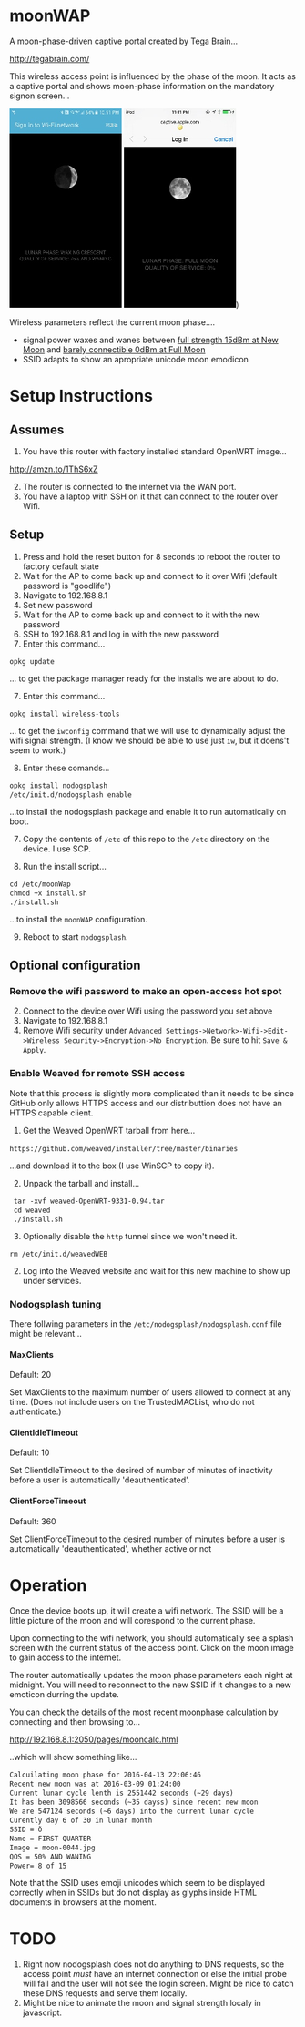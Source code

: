 # moonWAP

A moon-phase-driven captive portal created by Tega Brain...

http://tegabrain.com/

This wireless access point is influenced by the phase of the moon. It acts as a captive portal and shows moon-phase information on the mandatory signon screen...

[![Android splash](screenshots/thumbs/android-splash.jpg)](screenshots/android-splash.png) [![IOS splash](screenshots/thumbs/ios-splash.jpg)](screenshots/ios-splash.PNG))

Wireless parameters reflect the current moon phase....

* signal power waxes and wanes between [full strength 15dBm at New Moon](screenshots/new.png) and [barely connectible 0dBm at Full Moon](screenshots/full.png)
* SSID adapts to show an apropriate unicode moon emodicon


# Setup Instructions 

## Assumes

1. You have this router with factory installed standard OpenWRT image... 

  http://amzn.to/1ThS6xZ

2. The router is connected to the internet via the WAN port. 
3. You have a laptop with SSH on it that can connect to the router over Wifi. 

## Setup

1. Press and hold the reset button for 8 seconds to reboot the router to factory default state
2. Wait for the AP to come back up and connect to it over Wifi (default password is "goodlife")
3. Navigate to 192.168.8.1
4. Set new password
5. Wait for the AP to come back up and connect to it with the new password
6. SSH to 192.168.8.1 and log in with the new password
7. Enter this command...  

  ```
opkg update
``` 

  ... to get the package manager ready for the installs we are about to do.

7. Enter this command...  

  ```
opkg install wireless-tools
``` 

  ... to get the `iwconfig` command that we will use to dynamically adjust the wifi signal strength. (I know we should be able to use just `iw`, but it doens't seem to work.)

8. Enter these comands...

  ```
opkg install nodogsplash
/etc/init.d/nodogsplash enable
```
  ...to install the nodogsplash package and enable it to run automatically on boot. 
  
7. Copy the contents of `/etc` of this repo to the `/etc` directory on the device. I use SCP. 

8. Run the install script...

  ```
cd /etc/moonWap
chmod +x install.sh
./install.sh
```
  ...to install the `moonWAP` configuration.
  
9. Reboot to start `nodogsplash`.

## Optional configuration

### Remove the wifi password to make an open-access hot spot

2. Connect to the device over Wifi using the password you set above
3. Navigate to 192.168.8.1
6. Remove Wifi security under `Advanced Settings->Network>-Wifi->Edit->Wireless Security->Encryption->No Encryption`. Be sure to hit `Save & Apply`.

### Enable Weaved for remote SSH access 

Note that this process is slightly more complicated than it needs to be since GitHub only allows HTTPS access and our distributtion does not have an HTTPS capable client. 

1. Get the Weaved OpenWRT tarball from here...

  `https://github.com/weaved/installer/tree/master/binaries`

  ...and download it to the box (I use WinSCP to copy it). 

2. Unpack the tarball and install...
  ```
   tar -xvf weaved-OpenWRT-9331-0.94.tar
   cd weaved
   ./install.sh
  ```

3. Optionally disable the `http` tunnel since we won't need it.
  ```
rm /etc/init.d/weavedWEB
```
 
2. Log into the Weaved website and wait for this new machine to show up under services.   

### Nodogsplash tuning

There follwing parameters in the `/etc/nodogsplash/nodogsplash.conf` file might be relevant...

#### MaxClients
Default: 20

Set MaxClients to the maximum number of users allowed to
connect at any time. (Does not include users on the TrustedMACList,
who do not authenticate.)

#### ClientIdleTimeout
Default: 10

Set ClientIdleTimeout to the desired of number of minutes
of inactivity before a user is automatically 'deauthenticated'.
 
#### ClientForceTimeout
Default: 360
 
Set ClientForceTimeout to the desired number of minutes before
a user is automatically 'deauthenticated', whether active or not

# Operation
 Once the device boots up, it will create a wifi network. The SSID will be a little picture of the moon and will corespond to the current phase. 
 
 Upon connecting to the wifi network, you should automatically see a splash screen with the current status of the access point. Click on the moon image to gain access to the internet.
 
 The router automatically updates the moon phase parameters each night at midnight. You will need to reconnect to the new SSID if it changes to a new emoticon durring the update. 
 
 You can check the details of the most recent moonphase calculation by connecting and then browsing to...
 
 http://192.168.8.1:2050/pages/mooncalc.html
 
 ..which will show something like...
 
   ```
 Calcuilating moon phase for 2016-04-13 22:06:46
Recent new moon was at 2016-03-09 01:24:00
Current lunar cycle lenth is 2551442 seconds (~29 days)
It has been 3098566 seconds (~35 dayss) since recent new moon
We are 547124 seconds (~6 days) into the current lunar cycle
Curently day 6 of 30 in lunar month
SSID = ð
Name = FIRST QUARTER
Image = moon-0044.jpg
QOS = 50% AND WANING
Power= 8 of 15
```

Note that the SSID uses emoji unicodes which seem to be displayed correctly when in SSIDs but do not display as glyphs inside HTML documents in browsers at the moment. 
 
# TODO

1. Right now nodogsplash does not do anything to DNS requests, so the access point *must* have an internet connection or else the initial probe will fail and the user will not see the login screen. Might be nice to catch these DNS requests and serve them locally. 
2. Might be nice to animate the moon and signal strength localy in javascript.
